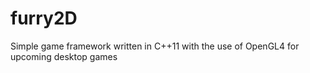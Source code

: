 # furry2D
Simple game framework written in C++11 with the use of OpenGL4 for upcoming desktop games
